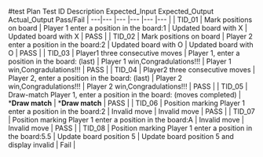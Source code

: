 #test Plan
Test ID   	   Description    	Expected_Input   	Expected_Output 	Actual_Output	 Pass/Fail
| ---|--- |--- |--- |--- |--- |
| TID_01 | Mark positions on board |	Player 1 enter a position in the board:1	| Updated board with X |	Updated board with X | PASS |
| TID_02 | Mark positions on board |	Player 2 enter a position in the board:2	| Updated board with O |	Updated board with O | PASS |
| TID_03 | Player1 three consecutive moves | Player 1, enter a position in the board: (last) | Player 1 win,Congradulations!!! | Player 1 win,Congradulations!!! | PASS |
| TID_04 | Player2 three consecutive moves | Player 2, enter a position in the board: (last) | Player 2 win,Congradulations!!! | Player 2 win,Congradulations!!! | PASS |
| TID_05 | Draw-match	Player 1, enter a position in the board: (moves completed) | ***Draw match** | ***Draw match** | PASS |
| TID_06 | Position marking	Player 1 enter a position in the board:2 | Invalid move |	Invalid move | PASS |
| TID_07 | Position marking	Player 1 enter a position in the board:A | Invalid move | Invalid move | PASS |
| TID_08 | Position marking	Player 1 enter a position in the board:5.5 | Update board position 5 | Update board position 5 and display invalid | Fail |
